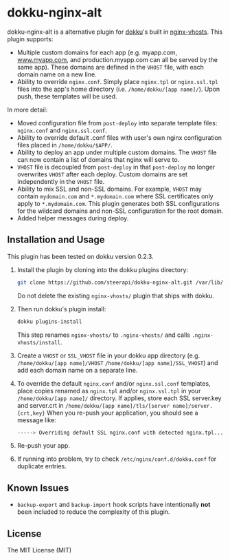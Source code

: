 dokku-nginx-alt
==============

dokku-nginx-alt is a alternative plugin for [dokku][1]'s built in
[nginx-vhosts][2]. This plugin supports:

- Multiple custom domains for each app (e.g. myapp.com, www.myapp.com, and
  production.myapp.com can all be served by the same app). These domains
  are defined in the `VHOST` file, with each domain name on a new line.
- Ability to override `nginx.conf`. Simply place `nginx.tpl` or `nginx.ssl.tpl`
  files into the app's home directory (i.e. `/home/dokku/[app name]/`). Upon
  push, these templates will be used.

In more detail:

- Moved configuration file from `post-deploy` into separate template files:
  `nginx.conf` and `nginx.ssl.conf`.
- Ability to override default .conf files with user's own nginx configuration
  files placed in `/home/dokku/$APP/`.
- Ability to deploy an app under multiple custom domains. The `VHOST` file can
  now contain a list of domains that nginx will serve to.
- `VHOST` file is decoupled from `post-deploy` in that `post-deploy` no longer
  overwrites `VHOST` after each deploy. Custom domains are set independently
  in the `VHOST` file.
- Ability to mix SSL and non-SSL domains. For example, `VHOST` may contain
  `mydomain.com` and `*.mydomain.com` where SSL certificates only apply to
  `*.mydomain.com`. This plugin generates both SSL configurations for the
  wildcard domains and non-SSL configuration for the root domain.
- Added helper messages during deploy.

[1]: https://github.com/progrium/dokku
[2]: https://github.com/progrium/dokku/tree/master/plugins/nginx-vhosts


Installation and Usage
----------------------

This plugin has been tested on dokku version 0.2.3.

1. Install the plugin by cloning into the dokku plugins directory:
    ```sh
    git clone https://github.com/steerapi/dokku-nginx-alt.git /var/lib/dokku/plugins/nginx-alt
    ```
   Do not delete the existing `nginx-vhosts/` plugin that ships with dokku.

2. Then run dokku's plugin install:
    ```sh
    dokku plugins-install
    ```
   This step renames `nginx-vhosts/` to `.nginx-vhosts/` and calls 
   `.nginx-vhosts/install`.
   
3. Create a `VHOST` or `SSL_VHOST` file in your dokku app directory
   (e.g. `/home/dokku/[app name]/VHOST` `/home/dokku/[app name]/SSL_VHOST`) and add each domain name on a separate
   line.

4. To override the default `nginx.conf` and/or `nginx.ssl.conf` templates, place
   copies renamed as `nginx.tpl` and/or `nginx.ssl.tpl` in your
   `/home/dokku/[app name]/` directory. If applies, store each SSL server.key and server.crt in `/home/dokku/[app name]/tls/[server name]/server.{crt,key}` When you re-push your application, you should see
   a message like:

   ```sh
   -----> Overriding default SSL nginx.conf with detected nginx.tpl...
   ```

5. Re-push your app.
6. If running into problem, try to check `/etc/nginx/conf.d/dokku.conf` for duplicate entries.

Known Issues
------------

- `backup-export` and `backup-import` hook scripts have intentionally **not** been
  included to reduce the complexity of this plugin.


License
-------

The MIT License (MIT)
